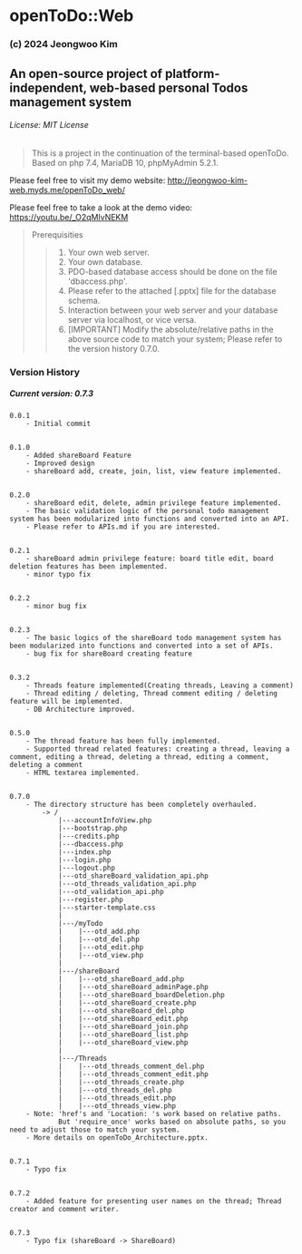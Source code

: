# openToDo::Web
### (c) 2024 Jeongwoo Kim
## An open-source project of platform-independent, web-based personal Todos management system
###### License: MIT License

> This is a project in the continuation of the terminal-based openToDo.
> Based on php 7.4, MariaDB 10, phpMyAdmin 5.2.1.

Please feel free to visit my demo website: http://jeongwoo-kim-web.myds.me/openToDo_web/

Please feel free to take a look at the demo video: https://youtu.be/_O2qMlvNEKM

> Prerequisities
>> 1. Your own web server.
>> 2. Your own database.
>> 3. PDO-based database access should be done on the file 'dbaccess.php'.
>> 4. Please refer to the attached [.pptx] file for the database schema.
>> 5. Interaction between your web server and your database server via localhost, or vice versa.
>> 6. [IMPORTANT] Modify the absolute/relative paths in the above source code to match your system; Please refer to the version history 0.7.0.

### Version History
##### Current version: 0.7.3

    0.0.1
        - Initial commit


    0.1.0
        - Added shareBoard Feature
        - Improved design
        - shareBoard add, create, join, list, view feature implemented.


    0.2.0
        - shareBoard edit, delete, admin privilege feature implemented.
        - The basic validation logic of the personal todo management system has been modularized into functions and converted into an API.
        - Please refer to APIs.md if you are interested.

    
    0.2.1
        - shareBoard admin privilege feature: board title edit, board deletion features has been implemented.
        - minor typo fix


    0.2.2
        - minor bug fix


    0.2.3
        - The basic logics of the shareBoard todo management system has been modularized into functions and converted into a set of APIs.
        - bug fix for shareBoard creating feature


    0.3.2
        - Threads feature implemented(Creating threads, Leaving a comment)
        - Thread editing / deleting, Thread comment editing / deleting feature will be implemented.
        - DB Architecture improved.

    
    0.5.0
        - The thread feature has been fully implemented.
        - Supported thread related features: creating a thread, leaving a comment, editing a thread, deleting a thread, editing a comment, deleting a comment
        - HTML textarea implemented.


    0.7.0
        - The directory structure has been completely overhauled.
            -> /
                |---accountInfoView.php
                |---bootstrap.php
                |---credits.php
                |---dbaccess.php
                |---index.php
                |---login.php
                |---logout.php
                |---otd_shareBoard_validation_api.php
                |---otd_threads_validation_api.php
                |---otd_validation_api.php
                |---register.php
                |---starter-template.css
                |
                |---/myTodo
                |    |---otd_add.php
                |    |---otd_del.php
                |    |---otd_edit.php
                |    |---otd_view.php
                |
                |---/shareBoard
                |    |---otd_shareBoard_add.php
                |    |---otd_shareBoard_adminPage.php
                |    |---otd_shareBoard_boardDeletion.php
                |    |---otd_shareBoard_create.php
                |    |---otd_shareBoard_del.php
                |    |---otd_shareBoard_edit.php
                |    |---otd_shareBoard_join.php
                |    |---otd_shareBoard_list.php
                |    |---otd_shareBoard_view.php
                |
                |---/Threads
                |    |---otd_threads_comment_del.php
                |    |---otd_threads_comment_edit.php
                |    |---otd_threads_create.php
                |    |---otd_threads_del.php
                |    |---otd_threads_edit.php
                |    |---otd_threads_view.php
        - Note: 'href's and 'Location: 's work based on relative paths.
                But 'require_once' works based on absolute paths, so you need to adjust those to match your system.
        - More details on openToDo_Architecture.pptx.

    
    0.7.1
        - Typo fix

    
    0.7.2
        - Added feature for presenting user names on the thread; Thread creator and comment writer.


    0.7.3
        - Typo fix (shareBoard -> ShareBoard)